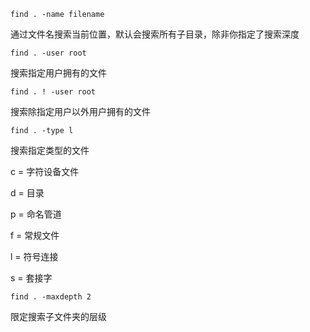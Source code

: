 `find . -name filename`

通过文件名搜索当前位置，默认会搜索所有子目录，除非你指定了搜索深度

`find . -user root`

搜索指定用户拥有的文件

`find . ! -user root`

搜索除指定用户以外用户拥有的文件

`find . -type l`

搜索指定类型的文件

c = 字符设备文件

d = 目录

p = 命名管道 

f = 常规文件 

l = 符号连接

s = 套接字

`find . -maxdepth 2`

限定搜索子文件夹的层级